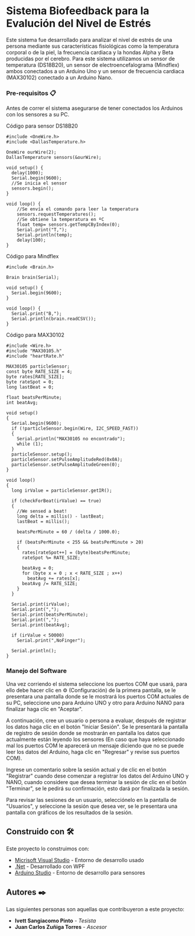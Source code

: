 # Sistema Biofeedback para la Evalución del Nivel de Estrés
Este sistema fue desarrollado para analizar el nivel de estrés de una persona mediante sus características fisiológicas como la temperatura corporal o de la piel, la frecuencia cardiaca y la hondas Alpha y Beta producidas por el cerebro. Para este sistema utilizamos un sensor de temperatura (DS18B20), un sensor de electroencefalograma (Mindflex) ambos conectados a un Arduino Uno y un sensor de frecuencia cardiaca (MAX30102) conectado a un Arduino Nano.

### Pre-requisitos 📋

Antes de correr el sistema asegurarse de tener conectados los Arduinos con los sensores a su PC.

Código para sensor DS18B20
```
#include <OneWire.h>
#include <DallasTemperature.h>

OneWire ourWire(2); 
DallasTemperature sensors(&ourWire);

void setup() {
  delay(1000);
  Serial.begin(9600);
  //Se inicia el sensor
  sensors.begin();   
}

void loop() {
	//Se envía el comando para leer la temperatura
    sensors.requestTemperatures();   
	//Se obtiene la temperatura en ºC
    float temp= sensors.getTempCByIndex(0); 
    Serial.print("T,");
    Serial.println(temp);
	delay(100);
}
```

Código para Mindflex
```
#include <Brain.h>

Brain brain(Serial);

void setup() {
  Serial.begin(9600); 
}

void loop() {
  Serial.print("B,");
  Serial.println(brain.readCSV());
}
```

Código para MAX30102
```
#include <Wire.h>
#include "MAX30105.h"
#include "heartRate.h"

MAX30105 particleSensor;
const byte RATE_SIZE = 4; 
byte rates[RATE_SIZE];
byte rateSpot = 0;
long lastBeat = 0; 

float beatsPerMinute;
int beatAvg;

void setup()
{
  Serial.begin(9600);
  if (!particleSensor.begin(Wire, I2C_SPEED_FAST)) 
  {
    Serial.println("MAX30105 no encontrado");
    while (1);
  }
  particleSensor.setup(); 
  particleSensor.setPulseAmplitudeRed(0x0A); 
  particleSensor.setPulseAmplitudeGreen(0); 
}

void loop()
{
  long irValue = particleSensor.getIR();

  if (checkForBeat(irValue) == true)
  {
    //We sensed a beat!
    long delta = millis() - lastBeat;
    lastBeat = millis();

    beatsPerMinute = 60 / (delta / 1000.0);

    if (beatsPerMinute < 255 && beatsPerMinute > 20)
    {
      rates[rateSpot++] = (byte)beatsPerMinute; 
      rateSpot %= RATE_SIZE; 

      beatAvg = 0;
      for (byte x = 0 ; x < RATE_SIZE ; x++)
        beatAvg += rates[x];
      beatAvg /= RATE_SIZE;
    }
  }

  Serial.print(irValue);
  Serial.print(",");
  Serial.print(beatsPerMinute);
  Serial.print(",");
  Serial.print(beatAvg);

  if (irValue < 50000)
    Serial.print(",NoFinger");

  Serial.println();
}
```

### Manejo del Software

Una vez corriendo el sistema seleccione los puertos COM que usará, para ello debe hacer clic en ⚙️ (Configuración) de la primera pantalla, se le presentara una pantalla donde se le mostrará los puertos COM actuales de su PC, seleccione uno para Arduino UNO y otro para Arduino NANO para finalizar haga clic en "Aceptar".

A continuación, cree un usuario o persona a evaluar, después de registrar los datos haga clic en el botón "Iniciar Sesión". Se le presentará la pantalla de registro de sesión donde se mostrarán en pantalla los datos que actualmente están leyendo los sensores (En caso que haya seleccionado mal los puertos COM le aparecerá un mensaje diciendo que no se puede leer los datos del Arduino, haga clic en "Regresar" y revise sus puertos COM).

Ingrese un comentario sobre la sesión actual y de clic en el botón "Registrar" cuando dese comenzar a registrar los datos del Arduino UNO y NANO, cuando considere que desea terminar la sesión de clic en el botón "Terminar", se le pedirá su confirmación, esto dará por finalizada la sesión.

Para revisar las sesiones de un usuario, selecciónelo en la pantalla de "Usuarios", y seleccione la sesión que desea ver, se le presentara una pantalla con gráficos de los resultados de la sesión.

## Construido con 🛠️

Este proyecto lo construimos con:

* [Micrisoft Visual Studio](https://visualstudio.microsoft.com/es/) - Entorno de desarrollo usado
* [.Net](https://visualstudio.microsoft.com/es/vs/features/net-development/) - Desarrollado con WPF
* [Arduino Studio](https://www.arduino.cc/en/software) - Entorno de desarrollo para sensores

## Autores ✒️

Las siguientes personas son aquellas que contribuyeron a este proyecto:

* **Ivett Sangiacomo Pinto** - *Tesista* 
* **Juan Carlos Zuñiga Torres** - *Ascesor* 



